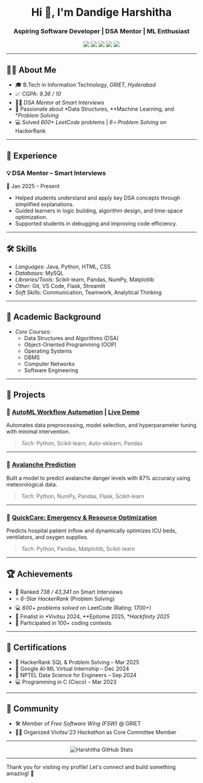 <h1 align="center">Hi 👋, I'm Dandige Harshitha</h1>
<h3 align="center">Aspiring Software Developer | DSA Mentor | ML Enthusiast</h3>

<p align="center">
  <a href="mailto:harshithadandige01@gmail.com"><img src="https://img.shields.io/badge/Gmail-red?style=flat&logo=gmail&logoColor=white"/></a>
  <a href="https://www.linkedin.com/in/harshitha-dandige-19881627b"><img src="https://img.shields.io/badge/LinkedIn-blue?style=flat&logo=linkedin&logoColor=white"/></a>
  <a href="https://github.com/Harshitha-1124"><img src="https://img.shields.io/badge/GitHub-100000?style=flat&logo=github&logoColor=white"/></a>
  <a href="https://leetcode.com/u/Harshitha_Dandige/"><img src="https://img.shields.io/badge/LeetCode-orange?style=flat&logo=leetcode&logoColor=white"/></a>
  <a href="https://www.hackerrank.com/profile/22241A1280"><img src="https://img.shields.io/badge/HackerRank-2EC866?style=flat&logo=hackerrank&logoColor=white"/></a>
</p>

---

## 👩‍🎓 About Me

- 🎓 B.Tech in Information Technology, *GRIET, Hyderabad*  
- 📈 CGPA: *9.36 / 10*  
- 👩‍🏫 *DSA Mentor at Smart Interviews*
- 🤖 Passionate about *Data Structures, **Machine Learning, and **Problem Solving*
- 💻 Solved *600+ LeetCode* problems | *6⭐ Problem Solving* on HackerRank

---

## 💼 Experience

### 💡 DSA Mentor – Smart Interviews  
📅 Jan 2025 – Present  
- Helped students understand and apply key DSA concepts through simplified explanations.
- Guided learners in logic building, algorithm design, and time-space optimization.
- Supported students in debugging and improving code efficiency.

---

## 🛠 Skills

- *Languages:* Java, Python, HTML, CSS  
- *Databases:* MySQL  
- *Libraries/Tools:* Scikit-learn, Pandas, NumPy, Matplotlib  
- *Other:* Git, VS Code, Flask, Streamlit  
- *Soft Skills:* Communication, Teamwork, Analytical Thinking

---

## 🧠 Academic Background

- *Core Courses:*  
  - Data Structures and Algorithms (DSA)  
  - Object-Oriented Programming (OOP)  
  - Operating Systems  
  - DBMS  
  - Computer Networks  
  - Software Engineering

---

## 🚀 Projects

### 📌 [AutoML Workflow Automation](https://github.com/harshitha-1124/AutoML) | [Live Demo](https://automl-app-tcfarqbpvau8kdhfktw8y.streamlit.app/)
Automates data preprocessing, model selection, and hyperparameter tuning with minimal intervention.

> *Tech:* Python, Scikit-learn, Auto-sklearn, Pandas

---

### 📌 [Avalanche Prediction](https://github.com/harshitha-1124/Avalanche__prediction__)
Built a model to predict avalanche danger levels with 87% accuracy using meteorological data.

> *Tech:* Python, NumPy, Pandas, Flask, Scikit-learn

---

### 📌 [QuickCare: Emergency & Resource Optimization](https://github.com/harshitha-1124/Hospital-Resource-Optimization)
Predicts hospital patient inflow and dynamically optimizes ICU beds, ventilators, and oxygen supplies.

> *Tech:* Python, Pandas, Matplotlib, Scikit-learn

---

## 🏆 Achievements

- 🥇 Ranked *738 / 43,341* on Smart Interviews  
- ⭐ *6-Star HackerRank* (Problem Solving)  
- 💻 *600+ problems solved* on LeetCode (Rating: 1700+)  
- 🏅 Finalist in *Vivitsu 2024, **Epitome 2025, **Hackfinity 2025*  
- 🧠 Participated in 100+ coding contests

---

## 📜 Certifications

- 🏅 HackerRank SQL & Problem Solving – Mar 2025  
- 🧠 Google AI-ML Virtual Internship – Dec 2024  
- 📘 NPTEL Data Science for Engineers – Sep 2024  
- 💻 Programming in C (Cisco) – Mar 2023  

---

## 🤝 Community

- 🛠 Member of *Free Software Wing (FSW)* @ GRIET  
- 🧑‍💻 Organized *Vivitsu’23 Hackathon* as Core Committee Member

---

<p align="center">
  <img src="https://github-readme-stats.vercel.app/api?username=Harshitha-1124&show_icons=true&theme=radical" alt="Harshitha GitHub Stats"/>
</p>

---

Thank you for visiting my profile! Let's connect and build something amazing! 🚀
